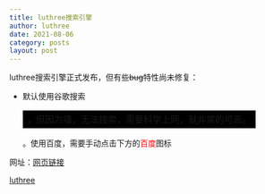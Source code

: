 ```yaml
---
title: luthree搜索引擎
author: luthree
date: 2021-08-06
category: posts
layout: post
---
```


luthree搜索引擎正式发布，但有些~~bug~~特性尚未修复：

- 默认使用谷歌搜索<table><tr><td bgcolor=black>，但因为墙，无法搜索，需要科学上网，就非常的可恶。</td></tr></table>
。使用百度，需要手动点击下方的<font color="red">百度</font>图标

网址：[网页链接](luthree.tk/s)

[luthree](http://luthree.tk)
